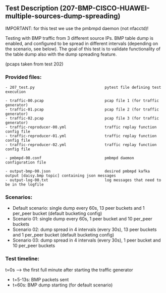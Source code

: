 ## Test Description (207-BMP-CISCO-HUAWEI-multiple-sources-dump-spreading)

IMPORTANT: for this test we use the pmbmpd daemon (not nfacctd)!

Testing with BMP traffic from 3 different source IPs. 
BMP table dump is enabled, and configured to be spread in different intervals (depending on the scenario, see below).
The goal of this test is to validate functionality of the table dump also with the dump spreading feature.

(pcaps taken from test 202)

### Provided files:
```
- 207_test.py                               pytest file defining test execution

- traffic-00.pcap                           pcap file 1 (for traffic generator)
- traffic-01.pcap                           pcap file 2 (for traffic generator)
- traffic-02.pcap                           pcap file 3 (for traffic generator)
- traffic-reproducer-00.yml                 traffic replay function config file
- traffic-reproducer-01.yml                 traffic replay function config file
- traffic-reproducer-02.yml                 traffic replay function config file

- pmbmpd-00.conf                            pmbmpd daemon configuration file

- output-bmp-00.json                        desired pmbmpd kafka output [daisy.bmp topic] containing json messages
- output-log-00.txt                         log messages that need to be in the logfile
```

### Scenarios:
- Default scenario: single dump every 60s, 13 peer buckets and 1 per_peer bucket (default bucketing config)
- Scenario 01: single dump every 60s, 1 peer bucket and 10 per_peer buckets
- Scenario 02: dump spread in 4 intervals (every 30s), 13 peer buckets and 1 per_peer bucket (default bucketing config)
- Scenario 03: dump spread in 4 intervals (every 30s), 1 peer bucket and 10 per_peer buckets

### Test timeline:

t=0s --> the first full minute after starting the traffic generator

- t=5-13s: BMP packets sent 
- t=60s: BMP dump starting (for default scenario)
